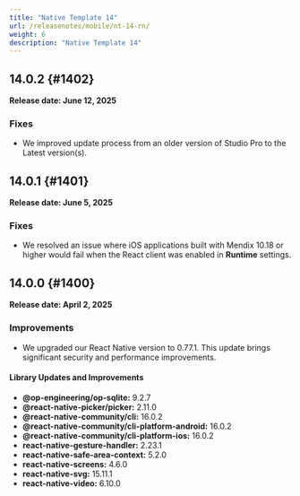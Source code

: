 ```yaml
---
title: "Native Template 14"
url: /releasenotes/mobile/nt-14-rn/
weight: 6
description: "Native Template 14"
---
```


## 14.0.2 {#1402}

**Release date: June 12, 2025**

### Fixes

* We improved update process from an older version of Studio Pro to the Latest version(s).

## 14.0.1 {#1401}

**Release date: June 5, 2025**

### Fixes

* We resolved an issue where iOS applications built with Mendix 10.18 or higher would fail when the React client was enabled in **Runtime** settings.

## 14.0.0 {#1400}

**Release date: April 2, 2025**

### Improvements

* We upgraded our React Native version to 0.77.1. This update brings significant security and performance improvements.

#### Library Updates and Improvements

* **@op-engineering/op-sqlite:** 9.2.7
* **@react-native-picker/picker:** 2.11.0
* **@react-native-community/cli:** 16.0.2
* **@react-native-community/cli-platform-android:** 16.0.2
* **@react-native-community/cli-platform-ios:** 16.0.2
* **react-native-gesture-handler:** 2.23.1
* **react-native-safe-area-context:** 5.2.0
* **react-native-screens:** 4.6.0
* **react-native-svg:** 15.11.1
* **react-native-video:** 6.10.0
